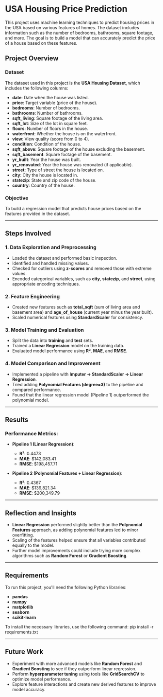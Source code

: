 # USA Housing Price Prediction

This project uses machine learning techniques to predict housing prices in the USA based on various features of homes. The dataset includes information such as the number of bedrooms, bathrooms, square footage, and more. The goal is to build a model that can accurately predict the price of a house based on these features.

## Project Overview

### Dataset
The dataset used in this project is the **USA Housing Dataset**, which includes the following columns:
- **date**: Date when the house was listed.
- **price**: Target variable (price of the house).
- **bedrooms**: Number of bedrooms.
- **bathrooms**: Number of bathrooms.
- **sqft_living**: Square footage of the living area.
- **sqft_lot**: Size of the lot in square feet.
- **floors**: Number of floors in the house.
- **waterfront**: Whether the house is on the waterfront.
- **view**: View quality (score from 0 to 4).
- **condition**: Condition of the house.
- **sqft_above**: Square footage of the house excluding the basement.
- **sqft_basement**: Square footage of the basement.
- **yr_built**: Year the house was built.
- **yr_renovated**: Year the house was renovated (if applicable).
- **street**: Type of street the house is located on.
- **city**: City the house is located in.
- **statezip**: State and zip code of the house.
- **country**: Country of the house.

### Objective
To build a regression model that predicts house prices based on the features provided in the dataset.

---

## Steps Involved

### 1. Data Exploration and Preprocessing
- Loaded the dataset and performed basic inspection.
- Identified and handled missing values.
- Checked for outliers using **z-scores** and removed those with extreme values.
- Encoded categorical variables, such as **city**, **statezip**, and **street**, using appropriate encoding techniques.

### 2. Feature Engineering
- Created new features such as **total_sqft** (sum of living area and basement area) and **age_of_house** (current year minus the year built).
- Scaled numerical features using **StandardScaler** for consistency.

### 3. Model Training and Evaluation
- Split the data into **training** and **test** sets.
- Trained a **Linear Regression** model on the training data.
- Evaluated model performance using **R²**, **MAE**, and **RMSE**.

### 4. Model Comparison and Improvement
- Implemented a pipeline with **Imputer → StandardScaler → Linear Regression**.
- Tried adding **Polynomial Features (degree=3)** to the pipeline and compared performance.
- Found that the linear regression model (Pipeline 1) outperformed the polynomial model.

---

## Results

### Performance Metrics:
- **Pipeline 1 (Linear Regression)**:
  - **R²**: 0.4473
  - **MAE**: $142,083.41
  - **RMSE**: $198,457.71

- **Pipeline 2 (Polynomial Features + Linear Regression)**:
  - **R²**: 0.4367
  - **MAE**: $139,821.34
  - **RMSE**: $200,349.79

---

## Reflection and Insights
- **Linear Regression** performed slightly better than the **Polynomial Features** approach, as adding polynomial features led to minor overfitting.
- Scaling of the features helped ensure that all variables contributed equally to the model.
- Further model improvements could include trying more complex algorithms such as **Random Forest** or **Gradient Boosting**.

---

## Requirements
To run this project, you'll need the following Python libraries:
- **pandas**
- **numpy**
- **matplotlib**
- **seaborn**
- **scikit-learn**

To install the necessary libraries, use the following command: pip install -r requirements.txt

---

## Future Work
- Experiment with more advanced models like **Random Forest** and **Gradient Boosting** to see if they outperform linear regression.
- Perform **hyperparameter tuning** using tools like **GridSearchCV** to optimize model performance.
- Explore feature interactions and create new derived features to improve model accuracy.
